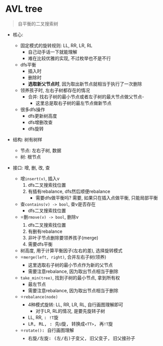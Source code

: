 # AVL tree

> 自平衡的二叉搜索树

- 核心: 
    * 固定模式的旋转规则: LL, RR, LR, RL
        + 自己动手话一下就能理解
        + 难在比较优雅的实现, 不过枚举也不是不行
    * dfs平衡
        + 插入时
        + 删除时
        + **选取新父节点时**, 因为取出新节点就相当于执行了一次删除
    * 领养孩子时, 左右子树都存在的情况
        + 合并: 找右子树的最小节点或者左子树的最大节点做父节点-
            - 这里总是取右子树的最左节点做新节点
    * 很多dfs操作
        + dfs更新树高度
        + dfs增删改查
        + dfs旋转


- 结构: 树有树样
    * 节点: 左右子树, 数据
    * 树: 根节点
- 接口: 增, 删, 改, 查
    * 增`insert(v)`, 插入v
        1. dfs二叉搜索找位置
        2. 有插有rebalance, dfs然后顺便rebalance
            - 需要dfs做平衡吗? 需要, 如果只在插入点做平衡, 只能局部平衡
    * 查`contains(v) -> bool`, 查v是否存在
        - dfs二叉搜索找位置
    * ⭐删`rmove(v) -> bool`, 删除v
        1. dfs二叉搜索找位置
        2. 有删有rebalance
        3. 非叶子节点删除要领养孩子(merge)
        4. 需要dfs平衡
    * 树高度, 用于计算平衡因子(左右的差), 选择旋转模式
    * ⭐`merge(left, right)`, 合并左右子树(领养)
        + 这里选取右子树的最小节点作为新的父节点
        + 需要注意rebalance, 因为取出节点相当于删除
    * `take_min(tree)`, 找到子树的最小节点, 拿到所有权
        + 最左节点
        + 需要注意rebalance, 因为取出节点相当于删除
    * ⭐`rebalance(node)`
        + 4种模式旋转: LL, RR, LR, RL, 自行画图理解即可
            + 对于LR, RL的情况, 是要先旋转子树
        + LL, RR, <TT>: `!T`旋
        + LR, RL, <UT>: 先`U`旋, 转换成`<TT>`, 再`!T`旋
    * ⭐`rotate()`: 自行画图理解
        + 右旋/左旋: (左/右)子变父, 旧父变子, 旧父接孙子





